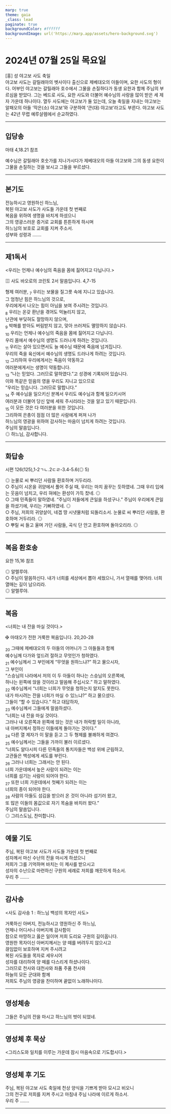 ```yaml
---
marp: true
theme: gaia
_class: lead
paginate: true
backgroundColor: #ffffff
backgroundImage: url('https://marp.app/assets/hero-background.svg')
---
```


# 2024년 07월 25일 목요일

[홍] 성 야고보 사도 축일  
야고보 사도는 갈릴래아의 벳사이다 출신으로 제베대오의 아들이며, 요한 사도의 형이다. 어부인 야고보는 갈릴래아 호수에서 그물을 손질하다가 동생 요한과 함께 주님의 부르심을 받았다. 그는 베드로 사도, 요한 사도와 더불어 예수님의 사랑을 많이 받은 세 제자 가운데 하나이다. 열두 사도에는 야고보가 둘 있는데, 오늘 축일을 지내는 야고보는 알패오의 아들 ‘작은(소) 야고보’와 구분하여 ‘큰(대) 야고보’라고도 부른다. 야고보 사도는 42년 무렵 예루살렘에서 순교하였다.




---

## 입당송

마태 4,18.21 참조

예수님은 갈릴래아 호숫가를 지나가시다가 제베대오의 아들 야고보와 그의 동생 요한이 그물을 손질하는 것을 보시고 그들을 부르셨다.  
  


---

## 본기도

전능하시고 영원하신 하느님,  
복된 야고보 사도가 사도들 가운데 첫 번째로  
복음을 위하여 생명을 바치게 하셨으니  
그의 영광스러운 증거로 교회를 튼튼하게 하시며  
하느님의 보호로 교회를 지켜 주소서.  
성부와 성령과 …….  
  


---

## 제1독서

<우리는 언제나 예수님의 죽음을 몸에 짊어지고 다닙니다.>

▥ 사도 바오로의 코린토 2서 말씀입니다. 4,7-15

형제 여러분, <sub>7</sub> 우리는 보물을 질그릇 속에 지니고 있습니다.  
그 엄청난 힘은 하느님의 것으로,  
우리에게서 나오는 힘이 아님을 보여 주시려는 것입니다.  
<sub>8</sub> 우리는 온갖 환난을 겪어도 억눌리지 않고,  
난관에 부딪혀도 절망하지 않으며,  
<sub>9</sub> 박해를 받아도 버림받지 않고, 맞아 쓰러져도 멸망하지 않습니다.  
<sub>10</sub> 우리는 언제나 예수님의 죽음을 몸에 짊어지고 다닙니다.  
우리 몸에서 예수님의 생명도 드러나게 하려는 것입니다.  
<sub>11</sub> 우리는 살아 있으면서도 늘 예수님 때문에 죽음에 넘겨집니다.  
우리의 죽을 육신에서 예수님의 생명도 드러나게 하려는 것입니다.  
<sub>12</sub> 그리하여 우리에게서는 죽음이 약동하고  
여러분에게서는 생명이 약동합니다.  
<sub>13</sub> “나는 믿었다. 그러므로 말하였다.”고 성경에 기록되어 있습니다.  
이와 똑같은 믿음의 영을 우리도 지니고 있으므로  
“우리는 믿습니다. 그러므로 말합니다.”  
<sub>14</sub> 주 예수님을 일으키신 분께서 우리도 예수님과 함께 일으키시어  
여러분과 더불어 당신 앞에 세워 주시리라는 것을 알고 있기 때문입니다.  
<sub>15</sub> 이 모든 것은 다 여러분을 위한 것입니다.  
그리하여 은총이 점점 더 많은 사람에게 퍼져 나가  
하느님의 영광을 위하여 감사하는 마음이 넘치게 하려는 것입니다.  
주님의 말씀입니다.  
◎ 하느님, 감사합니다.  
  


---

## 화답송

시편 126(125),1-2ㄱㄴ.2ㄷㄹ-3.4-5.6(◎ 5)

◎ 눈물로 씨 뿌리던 사람들 환호하며 거두리라.  
○ 주님이 시온을 귀양에서 풀어 주실 때, 우리는 마치 꿈꾸는 듯하였네. 그때 우리 입에는 웃음이 넘치고, 우리 혀에는 환성이 가득 찼네. ◎  
○ 그때 민족들이 말하였네. “주님이 저들에게 큰일을 하셨구나.” 주님이 우리에게 큰일을 하셨기에, 우리는 기뻐하였네. ◎  
○ 주님, 저희의 귀양살이, 네겝 땅 시냇물처럼 되돌리소서. 눈물로 씨 뿌리던 사람들, 환호하며 거두리라. ◎  
○ 뿌릴 씨 들고 울며 가던 사람들, 곡식 단 안고 환호하며 돌아오리라. ◎  
  


---

## 복음 환호송

요한 15,16 참조

◎ 알렐루야.  
○ 주님이 말씀하신다. 내가 너희를 세상에서 뽑아 세웠으니, 가서 열매를 맺어라. 너희 열매는 길이 남으리라.  
◎ 알렐루야.  
  


---

## 복음

<너희는 내 잔을 마실 것이다.>

✠ 마태오가 전한 거룩한 복음입니다. 20,20-28

<sub>20</sub> 그때에 제베대오의 두 아들의 어머니가 그 아들들과 함께  
예수님께 다가와 엎드려 절하고 무엇인가 청하였다.  
<sub>21</sub> 예수님께서 그 부인에게 “무엇을 원하느냐?” 하고 물으시자,  
그 부인이  
“스승님의 나라에서 저의 이 두 아들이 하나는 스승님의 오른쪽에,  
하나는 왼쪽에 앉을 것이라고 말씀해 주십시오.” 하고 말하였다.  
<sub>22</sub> 예수님께서 “너희는 너희가 무엇을 청하는지 알지도 못한다.  
내가 마시려는 잔을 너희가 마실 수 있느냐?” 하고 물으셨다.  
그들이 “할 수 있습니다.” 하고 대답하자,  
<sub>23</sub> 예수님께서 그들에게 말씀하셨다.  
“너희는 내 잔을 마실 것이다.  
그러나 내 오른쪽과 왼쪽에 앉는 것은 내가 허락할 일이 아니라,  
내 아버지께서 정하신 이들에게 돌아가는 것이다.”  
<sub>24</sub> 다른 열 제자가 이 말을 듣고 그 두 형제를 불쾌하게 여겼다.  
<sub>25</sub> 예수님께서는 그들을 가까이 불러 이르셨다.  
“너희도 알다시피 다른 민족들의 통치자들은 백성 위에 군림하고,  
고관들은 백성에게 세도를 부린다.  
<sub>26</sub> 그러나 너희는 그래서는 안 된다.  
너희 가운데에서 높은 사람이 되려는 이는  
너희를 섬기는 사람이 되어야 한다.  
<sub>27</sub> 또한 너희 가운데에서 첫째가 되려는 이는  
너희의 종이 되어야 한다.  
<sub>28</sub> 사람의 아들도 섬김을 받으러 온 것이 아니라 섬기러 왔고,  
또 많은 이들의 몸값으로 자기 목숨을 바치러 왔다.”  
주님의 말씀입니다.  
◎ 그리스도님, 찬미합니다.  
  


---

## 예물 기도

주님, 복된 야고보 사도가 사도들 가운데 첫 번째로  
성자께서 마신 수난의 잔을 마시게 하셨으니  
저희가 그를 기억하며 바치는 이 제사를 받으시고  
성자의 수난으로 마련하신 구원의 세례로 저희를 깨끗하게 하소서.  
우리 주 …….  
  


---

## 감사송

<사도 감사송 1 : 하느님 백성의 목자인 사도>

거룩하신 아버지, 전능하시고 영원하신 주 하느님,  
언제나 어디서나 아버지께 감사함이  
참으로 마땅하고 옳은 일이며 저희 도리요 구원의 길이옵니다.  
영원한 목자이신 아버지께서는 양 떼를 버려두지 않으시고  
끊임없이 보호하며 지켜 주시려고  
복된 사도들을 목자로 세우시어  
성자를 대리하여 양 떼를 다스리게 하셨나이다.  
그러므로 천사와 대천사와 좌품 주품 천사와  
하늘의 모든 군대와 함께  
저희도 주님의 영광을 찬미하며 끝없이 노래하나이다.  
  


---

## 영성체송

그들은 주님의 잔을 마시고 하느님의 벗이 되었네.  
  


---

## 영성체 후 묵상

<그리스도와 일치를 이루는 가운데 잠시 마음속으로 기도합시다.>  


---

## 영성체 후 기도

주님, 복된 야고보 사도 축일에 천상 양식을 기쁘게 받아 모시고 비오니  
그의 전구로 저희를 지켜 주시고 마침내 주님 나라에 이르게 하소서.  
우리 주 …….  
  


---